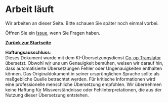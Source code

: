 <!--
CO_OP_TRANSLATOR_METADATA:
{
  "original_hash": "ea9f0804bd62f46d9808e953ec7fc459",
  "translation_date": "2025-08-24T11:56:09+00:00",
  "source_file": "_404.md",
  "language_code": "de"
}
-->
# Arbeit läuft

Wir arbeiten an dieser Seite. Bitte schauen Sie später noch einmal vorbei.

Öffnen Sie ein [Issue](https://github.com/microsoft/Web-Dev-For-Beginners/issues/new/choose), wenn Sie Fragen haben.

**[Zurück zur Startseite](../../../../../../..)**

**Haftungsausschluss**:  
Dieses Dokument wurde mit dem KI-Übersetzungsdienst [Co-op Translator](https://github.com/Azure/co-op-translator) übersetzt. Obwohl wir uns um Genauigkeit bemühen, weisen wir darauf hin, dass automatisierte Übersetzungen Fehler oder Ungenauigkeiten enthalten können. Das Originaldokument in seiner ursprünglichen Sprache sollte als maßgebliche Quelle betrachtet werden. Für kritische Informationen wird eine professionelle menschliche Übersetzung empfohlen. Wir übernehmen keine Haftung für Missverständnisse oder Fehlinterpretationen, die aus der Nutzung dieser Übersetzung entstehen.